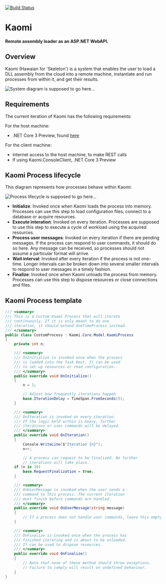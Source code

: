 [![Build Status](https://carlubian.visualstudio.com/GitHub%20Interop/_apis/build/status/Kaomi%20Build?branchName=master)](https://carlubian.visualstudio.com/GitHub%20Interop/_build/latest?definitionId=19?branchName=master)

# Kaomi
<strong>Remote assembly loader as an ASP.NET WebAPI.</strong>

## Overview
Kaomi (Hawaian for 'Skeleton') is a system that enables the user to load a DLL assembly from the cloud into a remote machine, instantiate and run processes from within it, and get their results.

![System diagram is supposed to go here...](https://i.imgur.com/8Pi5XVT.png)

## Requirements
The current iteration of Kaomi has the following requirements:

For the host machine:
* .NET Core 3 Preview, found [here](https://dotnet.microsoft.com/download/dotnet-core/3.0)

For the client machine:
* Internet access to the host machine, to make REST calls
* If using Kaomi.ConsoleClient, .NET Core 3 Preview

## Kaomi Process lifecycle
This diagram represents how processes behave within Kaomi:

![Process lifecycle is supposed to go here...](https://i.imgur.com/yLWlGoj.png)

* <strong>Initialize</strong>: Invoked once when Kaomi loads the process into memory. Processes can use this step to load configuration files, connect to a database or acquire resources.
* <strong>Execute interation</strong>: Invoked on every iteration. Processes are supposed to use this step to execute a cycle of workload using the acquired resources.
* <strong>Process user messages</strong>: Invoked on every iteration if there are pending messages. If the process can respond to user commands, it should do so here. Any message can be received, so processes should not assume a particular format will arrive.
* <strong>Wait interval</strong>: Invoked after every iteration if the process is not one-time. Longer intervals can be broken down into several smaller intervals to respond to user messages in a timely fashion.
* <strong>Finalize</strong>: Invoked once when Kaomi unloads the process from memory. Processes can use this step to dispose resources or close connections and files.

## Kaomi Process template
```c#
/// <summary>
/// This is a Custom Kaomi Process that will iterate
/// continuously. If it is only meant to do one
/// iteration, it should extend OneTimeProcess instead.
/// </summary>
public class CustomProcess : Kaomi.Core.Model.KaomiProcess
{
    private int n;

    /// <summary>
    /// OnInitialize is invoked once when the process
    /// is loaded into the Task Host. It can be used
    /// to set up resources or read configuration.
    /// </summary>
    public override void OnInitialize()
    {
        n = 1;

        // Adjust how frequently iterations happen
        base.IterationDelay = TimeSpan.FromSeconds(5);
    }

    /// <summary>
    /// OnIteration is invoked on every iteration.
    /// If the logic held within is heavy, further
    /// iterations or user commands will be delayed.
    /// </summary>
    public override void OnIteration()
    {
        Console.WriteLine($"Iteration {n}");
        n++;

        // A process can request to be finalized. No further
        // iterations will take place.
	if (n is 10)
	    base.RequestFinalization = true;
    }

    /// <summary>
    /// OnUserMessage is invoked when the user sends a
    /// command to this process. The current iteration
    /// must finish before commands are handled.
    /// </summary>
    public override void OnUserMessage(string message)
    {
        // If a process does not handle user commands, leave this empty.
    }

    /// <summary>
    /// OnFinalize is invoked once when the process has
    /// finished iterating and is about to be unloaded.
    /// It can be used to dispose resources.
    /// </summary>
    public override void OnFinalize()
    {
        // Note that none of these method should throw exceptions.
        // Failure to comply will result on undefined behaviour.
    }
}
```
